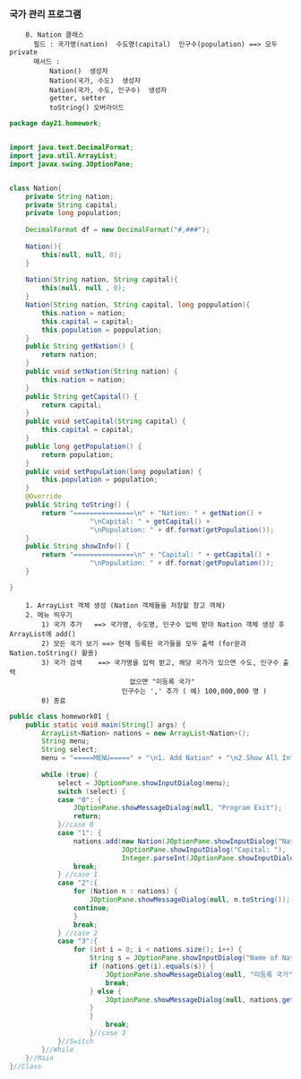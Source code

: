 ### 국가 관리 프로그램

        0. Nation 클래스 
	      필드 : 국가명(nation)  수도명(capital)  인구수(population) ==> 모두 private 
	      메서드 : 	
		      Nation()  생성자
		      Nation(국가, 수도)  생성자
		      Nation(국가, 수도, 인구수)  생성자
		      getter, setter 
		      toString() 오버라이드 


```java
package day21.homework;


import java.text.DecimalFormat;
import java.util.ArrayList;
import javax.swing.JOptionPane;


class Nation{
	private String nation;
	private String capital;
	private long population;
	
	DecimalFormat df = new DecimalFormat("#,###");
	
	Nation(){	
		this(null, null, 0);
	}
	
	Nation(String nation, String capital){
		this(null, null , 0);
	}
	Nation(String nation, String capital, long poppulation){
		this.nation = nation;
		this.capital = capital;
		this.population = poppulation;
	}
	public String getNation() {
		return nation;
	}
	public void setNation(String nation) {
		this.nation = nation;
	}
	public String getCapital() {
		return capital;
	}
	public void setCapital(String capital) {
		this.capital = capital;
	}
	public long getPopulation() {
		return population;
	}
	public void setPopulation(long population) {
		this.population = population;
	}
	@Override
	public String toString() {
		return "===============\n" + "Nation: " + getNation() + 
					"\nCapital: " + getCapital() + 
					"\nPopulation: " + df.format(getPopulation());
	}
	public String showInfo() {
		return "===============\n" + "Capital: " + getCapital() + 
					"\nPopulation: " + df.format(getPopulation());
	}

}
```

        1. ArrayList 객체 생성 (Nation 객체들을 저장할 창고 객체) 
        2. 메뉴 띄우기
	        1) 국가 추가   ==> 국가명, 수도명, 인구수 입력 받아 Nation 객체 생성 후 ArrayList에 add()
	        2) 모든 국가 보기	==> 현재 등록된 국가들을 모두 출력 (for문과 Nation.toString() 활용)
	        3) 국가 검색 	==> 국가명을 입력 받고, 해당 국가가 있으면 수도, 인구수 출력
			                      없으면 "미등록 국가"
		                        인구수는 ',' 추가 ( 예) 100,000,000 명 ) 
	        0) 종료 
          
```java
public class homework01 {
	public static void main(String[] args) {
		ArrayList<Nation> nations = new ArrayList<Nation>();
		String menu;
		String select;
		menu = "=====MENU=====" + "\n1. Add Nation" + "\n2.Show All Info" + "\n3. Search" + "\n0. Exit";
		
		while (true) {
			select = JOptionPane.showInputDialog(menu);
			switch (select) {
			case "0": {
				JOptionPane.showMessageDialog(null, "Program Exit");
				return;
			}//case 0
			case "1": {			
				nations.add(new Nation(JOptionPane.showInputDialog("Nation: "),
							JOptionPane.showInputDialog("Capital: "),
							Integer.parseInt(JOptionPane.showInputDialog("Population: "))));
				break;
			} //case 1
			case "2":{
				for (Nation n : nations) {
					JOptionPane.showMessageDialog(null, n.toString());
				continue;
				}
				break;
			} //case 2
			case "3":{
				for (int i = 0; i < nations.size(); i++) {
					String s = JOptionPane.showInputDialog("Name of Nation: ");
					if (nations.get(i).equals(s)) {
						JOptionPane.showMessageDialog(null, "미등록 국가");
						break;
					} else {
						JOptionPane.showMessageDialog(null, nations.get(i).showInfo());
					}
					}
						break;
					}//case 3
			}//Switch
		}//While
	}//Main
}//Class
```
